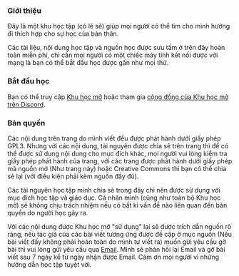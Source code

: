 ### Giới thiệu
Đây là một khu học tập (có lẽ sẽ) giúp mọi người có thể tìm cho mình hướng đi thích hợp cho sự học của bản thân. 

Các tài liệu, nội dung học tập và nguồn học được sưu tầm ở trên đây hoàn toàn miễn phí, chỉ cần mọi người có một chiếc máy tính kết nối được với mạng là bạn có thể bắt đầu học được gần như mọi thứ.

### Bắt đầu học
Bạn có thể truy cập [Khu học mở](https://daihocmo.github.io/) hoặc tham gia [cộng đồng của Khu học mở trên Discord](https://discord.gg/ZyEn4TTyEM). 

### Bản quyền
Các nội dung trên trang do mình viết đều được phát hành dưới giấy phép GPL3. Nhưng với các nội dung, tài nguyên được chia sẻ trên trang thì để có thể được sử dụng nội dung cho mục đích khác, mọi người vui lòng kiểm tra giấy phép phát hành của trang, với các trang được phát hành dưới giấy phép mã nguồn mở (Như trang này) hoặc Creative Commons thì bạn có thể chia sẻ lại (với điều kiện phải kèm nguồn đầy đủ). 

Các tài nguyên học tập mình chia sẻ trong đây chỉ nên được sử dụng với mục đích học tập và giáo dục. Cá nhân mình (cũng như toàn bộ Khu học mở) sẽ không chịu trách nhiệm nếu có bất kì vấn đề nào liên quan đến bản quyền do người học gây ra.

Với các nội dung được Khu học mở "sử dụng" lại sẽ được trích dẫn nguồn rõ ràng, nếu tác giả của các bài viết tương ứng được đề cập ở mục nguồn (Nếu bài viết đấy không phải hoàn toàn do mình tự viết ra) muốn gửi yêu cầu gỡ bài thì vui lòng gửi yêu cầu qua [Email](mailto:duykhanh471@protonmail.com). Mình sẽ phản hồi lại Email và gỡ bài viết sau 7 ngày kể từ ngày nhận được Email. Cảm ơn mọi người vì những hướng dẫn học tập tuyệt vời.
